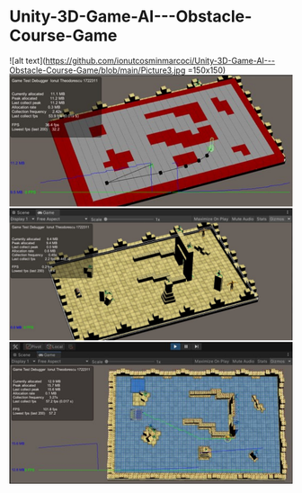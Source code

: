 # Unity-3D-Game-AI---Obstacle-Course-Game


![alt text](https://github.com/ionutcosminmarcoci/Unity-3D-Game-AI---Obstacle-Course-Game/blob/main/Picture3.jpg =150x150)
![alt text](https://github.com/ionutcosminmarcoci/Unity-3D-Game-AI---Obstacle-Course-Game/blob/main/Picture1.jpg?raw=true)
![alt text](https://github.com/ionutcosminmarcoci/Unity-3D-Game-AI---Obstacle-Course-Game/blob/main/Picture4.jpg?raw=true)
![alt text](https://github.com/ionutcosminmarcoci/Unity-3D-Game-AI---Obstacle-Course-Game/blob/main/Picture2.jpg?raw=true)
